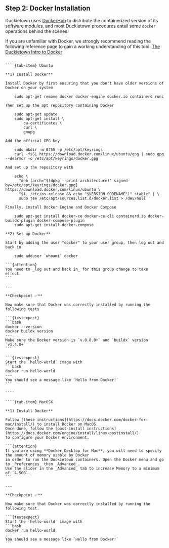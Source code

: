 ## Step 2: Docker Installation

Duckietown uses [DockerHub](https://hub.docker.com/duckietown) to distribute the containerized version 
of its software modules, and most Duckietown procedures entail some `docker` operations behind the scenes. 

If you are unfamiliar with Docker, we strongly recommend reading the following reference page to gain a 
working understanding of this tool: [The Duckietown Intro to Docker](preliminaries-docker-basics)

`````{tab-set}

````{tab-item} Ubuntu

**1) Install Docker**

Install Docker by first ensuring that you don't have older versions of Docker on your system

    sudo apt-get remove docker docker-engine docker.io containerd runc
    
Then set up the apt repository containing Docker

    sudo apt-get update
    sudo apt-get install \
        ca-certificates \
        curl \
        gnupg
        
Add the official GPG key

    sudo mkdir -m 0755 -p /etc/apt/keyrings
    curl -fsSL https://download.docker.com/linux/ubuntu/gpg | sudo gpg --dearmor -o /etc/apt/keyrings/docker.gpg
    
And set up the repository with

    echo \
      "deb [arch="$(dpkg --print-architecture)" signed-by=/etc/apt/keyrings/docker.gpg] https://download.docker.com/linux/ubuntu \
      "$(. /etc/os-release && echo "$VERSION_CODENAME")" stable" | \
      sudo tee /etc/apt/sources.list.d/docker.list > /dev/null

Finally, install Docker Engine and Docker Compose

    sudo apt-get install docker-ce docker-ce-cli containerd.io docker-buildx-plugin docker-compose-plugin
    sudo apt-get install docker-compose

**2) Set up Docker**

Start by adding the user "docker" to your user group, then log out and back in

    sudo adduser `whoami` docker

```{attention}
You need to _log out and back in_ for this group change to take effect.
```

---

**Checkpoint ✅**

Now make sure that Docker was correctly installed by running the following tests

```{testexpect}
```bash
docker --version
docker buildx version
---
Make sure the Docker version is `v.0.8.0+` and `buildx` version `v1.4.0+`
```

```{testexpect}
Start the `hello-world` image with
```bash
docker run hello-world
---
You should see a message like `Hello from Docker!`
```

````

````{tab-item} MacOSX

**1) Install Docker**

Follow [these instructions](https://docs.docker.com/docker-for-mac/install/) to install Docker on MacOS.
Once done, follow the [post-install instructions](https://docs.docker.com/engine/install/linux-postinstall/)
to configure your Docker environment.

```{attention}
If you are using **Docker Desktop for Mac**, you will need to specify the amount of memory usable by Docker 
in order to run the Duckietown containers. Open the Docker menu and go to _Preferences_ then _Advanced_. 
Use the slider in the _Advanced_ tab to increase Memory to a minimum of `4.5GB`.
```

---

**Checkpoint ✅**

Now make sure that Docker was correctly installed by running the following test.

```{testexpect}
Start the `hello-world` image with
```bash
docker run hello-world
---
You should see a message like `Hello from Docker!`
```

`````
